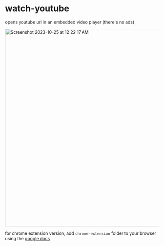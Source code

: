 # watch-youtube

opens youtube url in an embedded video player (there's no ads)

<img width="646" alt="Screenshot 2023-10-25 at 12 22 17 AM" src="https://github.com/cooljasonmelton/watch-youtube/assets/46580015/50abd2cd-fb06-4bfb-a501-1fbf3f5ebf3b">

for chrome extension version, add `chrome-extension` folder to your browser using the [google docs](https://developer.chrome.com/docs/extensions/mv3/getstarted/development-basics/#load-unpacked)
